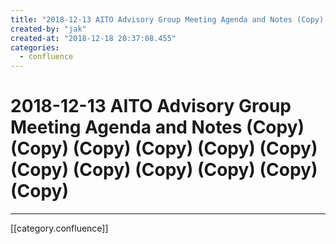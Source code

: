 ```yaml
---
title: "2018-12-13 AITO Advisory Group Meeting Agenda and Notes (Copy) (Copy) (Copy) (Copy) (Copy) (Copy) (Copy) (Copy) (Copy) (Copy) (Copy) (Copy)"
created-by: "jak"
created-at: "2018-12-18 20:37:08.455"
categories:
  - confluence
---
```


# 2018-12-13 AITO Advisory Group Meeting Agenda and Notes (Copy) (Copy) (Copy) (Copy) (Copy) (Copy) (Copy) (Copy) (Copy) (Copy) (Copy) (Copy)


---

[[category.confluence]]
